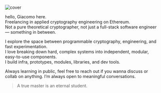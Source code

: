![cover](https://github.com/0xjei/0xjei/assets/20580910/261ee988-ac7f-4e5e-925a-5083a26ee9f7)

hello, Giacomo here.  
Freelancing in applied cryptography engineering on Ethereum.  
Not a pure theoretical cryptographer, not just a full-stack software engineer — something in between.

I explore the space between programmable cryptography, engineering, and fast experimentation.  
I love breaking down hard, complex systems into independent, modular, easy-to-use components.  
I build infra, prototypes, modules, libraries, and dev tools.

Always learning in public, feel free to reach out if you wanna discuss or collab on anything.
I’m always open to meaningful conversations.
> A true master is an eternal student.
